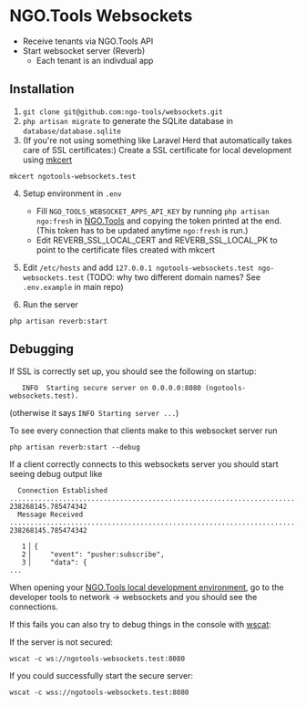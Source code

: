 # NGO.Tools Websockets

- Receive tenants via NGO.Tools API
- Start websocket server (Reverb)
  - Each tenant is an indivdual app

## Installation

1. `git clone git@github.com:ngo-tools/websockets.git`
2. `php artisan migrate` to generate the SQLite database in `database/database.sqlite`
3. (If you're not using something like Laravel Herd that automatically takes care of SSL certificates:) Create a SSL certificate for local development using [mkcert](https://mkcert.dev)
```
mkcert ngotools-websockets.test
```
4. Setup environment in `.env`
   - Fill `NGO_TOOLS_WEBSOCKET_APPS_API_KEY` by running `php artisan ngo:fresh` in [NGO.Tools](https://github.com/nanuc/enchio3) and copying the token printed at the end. (This token has to be updated anytime `ngo:fresh` is run.)
   - Edit REVERB_SSL_LOCAL_CERT and REVERB_SSL_LOCAL_PK to point to the certificate files created with mkcert

5. Edit `/etc/hosts` and add `127.0.0.1 ngotools-websockets.test ngo-websockets.test` (TODO: why two different domain names? See `.env.example` in main repo)
6. Run the server
```
php artisan reverb:start
```

## Debugging
If SSL is correctly set up, you should see the following on startup:
```
   INFO  Starting secure server on 0.0.0.0:8080 (ngotools-websockets.test).
```
(otherwise it says `INFO Starting server ...`)

To see every connection that clients make to this websocket server run
```
php artisan reverb:start --debug
```
If a client correctly connects to this websockets server you should start seeing debug output like
```
  Connection Established ....................................................................................................... 238268145.785474342
  Message Received ............................................................................................................. 238268145.785474342

   1▕ {
   2▕     "event": "pusher:subscribe",
   3▕     "data": {
...
```

When opening your [NGO.Tools local development environment](https://demo.ngo.test), go to the developer tools to network -> websockets and you should see the connections.

If this fails you can also try to debug things in the console with [wscat](https://github.com/websockets/wscat):

If the server is not secured:
```
wscat -c ws://ngotools-websockets.test:8080
```

If you could successfully start the secure server:
```
wscat -c wss://ngotools-websockets.test:8080
```